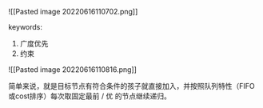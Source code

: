 
![[Pasted image 20220616110702.png]]

keywords:
1. 广度优先
2. 约束

![[Pasted image 20220616110816.png]]

简单来说，就是目标节点有符合条件的孩子就直接加入，并按照队列特性（FIFO或cost排序）每次取固定最前 / 优 的节点继续递归。